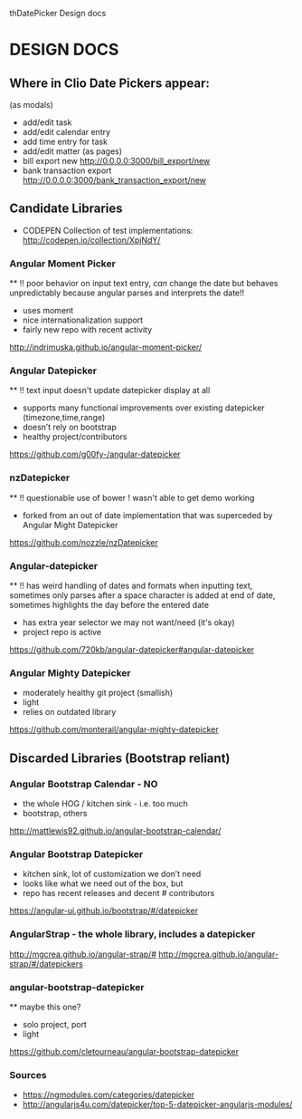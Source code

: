 thDatePicker Design docs

# DESIGN DOCS

## Where in Clio Date Pickers appear:
(as modals)
 - add/edit task
 - add/edit calendar entry
- add time entry for task
- add/edit matter
(as pages)
- bill export new http://0.0.0.0:3000/bill_export/new
- bank transaction export http://0.0.0.0:3000/bank_transaction_export/new

## Candidate Libraries
- CODEPEN Collection of test implementations:
http://codepen.io/collection/XpjNdY/

### Angular Moment Picker
** !! poor behavior on input text entry, *can* change the date but behaves unpredictably because angular parses and interprets the date!!
- uses moment
- nice internationalization support
- fairly new repo with recent activity

http://indrimuska.github.io/angular-moment-picker/

### Angular Datepicker
** !! text input doesn't update datepicker display at all
- supports many functional improvements over existing datepicker (timezone,time,range)
- doesn’t rely on bootstrap
- healthy project/contributors

https://github.com/g00fy-/angular-datepicker

### nzDatepicker 
** !! questionable use of bower
! wasn't able to get demo working
- forked from an out of date implementation that was superceded by Angular Might Datepicker

https://github.com/nozzle/nzDatepicker

### Angular-datepicker
** !! has weird handling of dates and formats when inputting text, sometimes only parses after a space character is added at end of date, sometimes highlights the day before the entered date
- has extra year selector we may not want/need (it's okay)
- project repo is active

https://github.com/720kb/angular-datepicker#angular-datepicker

### Angular Mighty Datepicker
- moderately healthy git project (smallish)
- light
- relies on outdated library

https://github.com/monterail/angular-mighty-datepicker

## Discarded Libraries (Bootstrap reliant)
### Angular Bootstrap Calendar  - NO
- the whole HOG / kitchen sink - i.e. too much
- bootstrap, others

http://mattlewis92.github.io/angular-bootstrap-calendar/

### Angular Bootstrap Datepicker
- kitchen sink, lot of customization we don’t need
- looks like what we need out of the box, but
- repo has recent releases and decent # contributors

https://angular-ui.github.io/bootstrap/#/datepicker

### AngularStrap - the whole library, includes a datepicker
http://mgcrea.github.io/angular-strap/#
http://mgcrea.github.io/angular-strap/#/datepickers

### angular-bootstrap-datepicker
** maybe this one?
- solo project, port
- light

https://github.com/cletourneau/angular-bootstrap-datepicker

### Sources
- https://ngmodules.com/categories/datepicker
- http://angularjs4u.com/datepicker/top-5-datepicker-angularjs-modules/